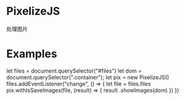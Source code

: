 PixelizeJS
===
处理图片

Examples
===
let files = document.querySelector("#files")
let dom = document.querySelector(".container");
let pix = new PixelizeJS()
files.addEventListener("change", () => {
    let file = files.files
    pix.withIsSaveImages(file, (result) => {
        result
            .showImages(dom)
    })
})
